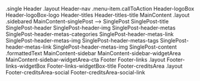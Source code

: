 .single
    Header
        .layout
            Header-nav
                .menu-item.callToAction
            Header-logoBox
                Header-logoBox-logo
            Header-titles
                Header-titles-title
    MainContent .layout .sidebared
        MainContent-singlePost
        --> SinglePost
            SinglePost-title
            SinglePost-header
                SinglePost-header-img 
                SinglePost-header-metas
                    SinglePost-header-metas-categories
                        SinglePost-header-metas-link
                        SinglePost-header-metas-img
                    SinglePost-header-metas-tags
                        SinglePost-header-metas-link
                        SinglePost-header-metas-img
            SinglePost-content .formattedText
        MainContent-sidebar
            MainContent-sidebar-widgetArea
                MainContent-sidebar-widgetArea-cta
    Footer
        Footer-links .layout
            Footer-links-widgetBox
                Footer-links-widgetBox-title
        Footer-creditsArea
            .layout
                Footer-creditsArea-social
                    Footer-creditsArea-social-link



            
                    



